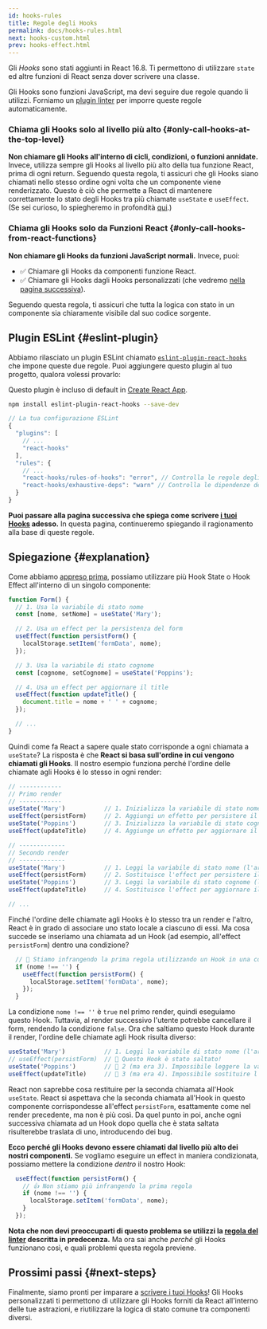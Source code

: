 ```yaml
---
id: hooks-rules
title: Regole degli Hooks
permalink: docs/hooks-rules.html
next: hooks-custom.html
prev: hooks-effect.html
---
```


Gli *Hooks* sono stati aggiunti in React 16.8. Ti permettono di utilizzare `state` ed altre funzioni di React senza dover scrivere una classe.

Gli Hooks sono funzioni JavaScript, ma devi seguire due regole quando li utilizzi. Forniamo un [plugin linter](https://www.npmjs.com/package/eslint-plugin-react-hooks) per imporre queste regole automaticamente.

### Chiama gli Hooks solo al livello più alto {#only-call-hooks-at-the-top-level}

**Non chiamare gli Hooks all'interno di cicli, condizioni, o funzioni annidate.** Invece, utilizza sempre gli Hooks al livello più alto della tua funzione React, prima di ogni return. Seguendo questa regola, ti assicuri che gli Hooks siano chiamati nello stesso ordine ogni volta che un componente viene renderizzato. Questo è ciò che permette a React di mantenere correttamente lo stato degli Hooks tra più chiamate `useState` e `useEffect`. (Se sei curioso, lo spiegheremo in profondità [qui](#explanation).)

### Chiama gli Hooks solo da Funzioni React {#only-call-hooks-from-react-functions}

**Non chiamare gli Hooks da funzioni JavaScript normali.** Invece, puoi:

* ✅ Chiamare gli Hooks da componenti funzione React.
* ✅ Chiamare gli Hooks dagli Hooks personalizzati (che vedremo [nella pagina successiva](/docs/hooks-custom.html)).

Seguendo questa regola, ti assicuri che tutta la logica con stato in un componente sia chiaramente visibile dal suo codice sorgente.

## Plugin ESLint {#eslint-plugin}

Abbiamo rilasciato un plugin ESLint chiamato [`eslint-plugin-react-hooks`](https://www.npmjs.com/package/eslint-plugin-react-hooks) che impone queste due regole. Puoi aggiungere questo plugin al tuo progetto, qualora volessi provarlo:

Questo plugin è incluso di default in [Create React App](/docs/create-a-new-react-app.html#create-react-app).

```bash
npm install eslint-plugin-react-hooks --save-dev
```

```js
// La tua configurazione ESLint
{
  "plugins": [
    // ...
    "react-hooks"
  ],
  "rules": {
    // ...
    "react-hooks/rules-of-hooks": "error", // Controlla le regole degli Hooks
    "react-hooks/exhaustive-deps": "warn" // Controlla le dipendenze dell'effect
  }
}
```

**Puoi passare alla pagina successiva che spiega come scrivere [i tuoi Hooks](/docs/hooks-custom.html) adesso.** In questa pagina, continueremo spiegando il ragionamento alla base di queste regole.

## Spiegazione {#explanation}

Come abbiamo [appreso prima](/docs/hooks-state.html#tip-using-multiple-state-variables), possiamo utilizzare più Hook State o Hook Effect all'interno di un singolo componente:

```js
function Form() {
  // 1. Usa la variabile di stato nome
  const [nome, setNome] = useState('Mary');

  // 2. Usa un effect per la persistenza del form
  useEffect(function persistForm() {
    localStorage.setItem('formData', nome);
  });

  // 3. Usa la variabile di stato cognome
  const [cognome, setCognome] = useState('Poppins');

  // 4. Usa un effect per aggiornare il title
  useEffect(function updateTitle() {
    document.title = nome + ' ' + cognome;
  });

  // ...
}
```

Quindi come fa React a sapere quale stato corrisponde a ogni chiamata a `useState`? La risposta è che **React si basa sull'ordine in cui vengono chiamati gli Hooks**. Il nostro esempio funziona perché l'ordine delle chiamate agli Hooks è lo stesso in ogni render:

```js
// ------------
// Primo render
// ------------
useState('Mary')           // 1. Inizializza la variabile di stato nome con 'Mary'
useEffect(persistForm)     // 2. Aggiungi un effetto per persistere il form
useState('Poppins')        // 3. Inizializza la variabile di stato cognome con 'Poppins'
useEffect(updateTitle)     // 4. Aggiunge un effetto per aggiornare il title

// -------------
// Secondo render
// -------------
useState('Mary')           // 1. Leggi la variabile di stato nome (l'argomento è ignorato)
useEffect(persistForm)     // 2. Sostituisce l'effect per persistere il form
useState('Poppins')        // 3. Leggi la variabile di stato cognome (l'argomento è ignorato)
useEffect(updateTitle)     // 4. Sostituisce l'effect per aggiornare il title

// ...
```

Finché l'ordine delle chiamate agli Hooks è lo stesso tra un render e l'altro, React è in grado di associare uno stato locale a ciascuno di essi. Ma cosa succede se inseriamo una chiamata ad un Hook (ad esempio, all'effect `persistForm`) dentro una condizione?

```js
  // 🔴 Stiamo infrangendo la prima regola utilizzando un Hook in una condizione
  if (nome !== '') {
    useEffect(function persistForm() {
      localStorage.setItem('formData', nome);
    });
  }
```

La condizione `nome !== ''` è `true` nel primo render, quindi eseguiamo questo Hook. Tuttavia, al render successivo l'utente potrebbe cancellare il form, rendendo la condizione `false`. Ora che saltiamo questo Hook durante il render, l'ordine delle chiamate agli Hook risulta diverso:

```js
useState('Mary')           // 1. Leggi la variabile di stato nome (l'argomento è ignorato)
// useEffect(persistForm)  // 🔴 Questo Hook è stato saltato!
useState('Poppins')        // 🔴 2 (ma era 3). Impossibile leggere la variabile di stato cognome
useEffect(updateTitle)     // 🔴 3 (ma era 4). Impossibile sostituire l'effect per aggiornare il title
```

React non saprebbe cosa restituire per la seconda chiamata all'Hook `useState`. React si aspettava che la seconda chiamata all'Hook in questo componente corrispondesse all'effect `persistForm`, esattamente come nel render precedente, ma non è più così. Da quel punto in poi, anche ogni successiva chiamata ad un Hook dopo quella che è stata saltata risulterebbe traslata di uno, introducendo dei bug.

**Ecco perché gli Hooks devono essere chiamati dal livello più alto dei nostri componenti.** Se vogliamo eseguire un effect in maniera condizionata, possiamo mettere la condizione *dentro* il nostro Hook:

```js
  useEffect(function persistForm() {
    // 👍 Non stiamo più infrangendo la prima regola
    if (nome !== '') {
      localStorage.setItem('formData', nome);
    }
  });
```

**Nota che non devi preoccuparti di questo problema se utilizzi la [regola del linter](https://www.npmjs.com/package/eslint-plugin-react-hooks) descritta in predecenza.** Ma ora sai anche *perché* gli Hooks funzionano così, e quali problemi questa regola previene.

## Prossimi passi {#next-steps}

Finalmente, siamo pronti per imparare a [scrivere i tuoi Hooks](/docs/hooks-custom.html)! Gli Hooks personalizzati ti permettono di utilizzare gli Hooks forniti da React all'interno delle tue astrazioni, e riutilizzare la logica di stato comune tra componenti diversi.
